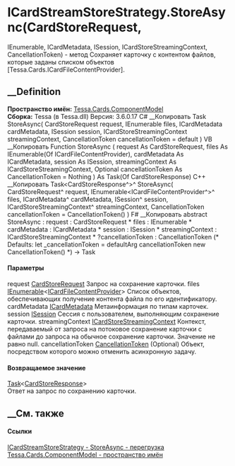 # ICardStreamStoreStrategy.StoreAsync(CardStoreRequest,
IEnumerable<ICardFileContentProvider>, ICardMetadata, ISession,
ICardStoreStreamingContext, CancellationToken) - метод
Сохраняет карточку с контентом файлов, которые заданы списком объектов
[Tessa.Cards.ICardFileContentProvider].
## __Definition
 **Пространство имён:**
[Tessa.Cards.ComponentModel](N_Tessa_Cards_ComponentModel.htm)  
 **Сборка:** Tessa (в Tessa.dll) Версия: 3.6.0.17
C# __Копировать
     Task<CardStoreResponse> StoreAsync(
    	CardStoreRequest request,
    	IEnumerable<ICardFileContentProvider> files,
    	ICardMetadata cardMetadata,
    	ISession session,
    	ICardStoreStreamingContext streamingContext,
    	CancellationToken cancellationToken = default
    )
VB __Копировать
     Function StoreAsync ( 
    	request As CardStoreRequest,
    	files As IEnumerable(Of ICardFileContentProvider),
    	cardMetadata As ICardMetadata,
    	session As ISession,
    	streamingContext As ICardStoreStreamingContext,
    	Optional cancellationToken As CancellationToken = Nothing
    ) As Task(Of CardStoreResponse)
C++ __Копировать
    Task<CardStoreResponse^>^ StoreAsync(
    	CardStoreRequest^ request, 
    	IEnumerable<ICardFileContentProvider^>^ files, 
    	ICardMetadata^ cardMetadata, 
    	ISession^ session, 
    	ICardStoreStreamingContext^ streamingContext, 
    	CancellationToken cancellationToken = CancellationToken()
    )
F# __Копировать
     abstract StoreAsync : 
            request : CardStoreRequest * 
            files : IEnumerable<ICardFileContentProvider> * 
            cardMetadata : ICardMetadata * 
            session : ISession * 
            streamingContext : ICardStoreStreamingContext * 
            ?cancellationToken : CancellationToken 
    (* Defaults:
            let _cancellationToken = defaultArg cancellationToken new CancellationToken()
    *)
    -> Task<CardStoreResponse> 
#### Параметры
request [CardStoreRequest](T_Tessa_Cards_CardStoreRequest.htm)
    Запрос на сохранение карточки.
files
[IEnumerable](https://learn.microsoft.com/dotnet/api/system.collections.generic.ienumerable-1)<[ICardFileContentProvider](T_Tessa_Cards_ICardFileContentProvider.htm)>
    Список объектов, обеспечивающих получение контента файла по его идентификатору.
cardMetadata [ICardMetadata](T_Tessa_Cards_ICardMetadata.htm)
    Метаинформация по типам карточек.
session [ISession](T_Tessa_Platform_Runtime_ISession.htm)
    Сессия с пользователем, выполняющим сохранение карточки.
streamingContext
[ICardStoreStreamingContext](T_Tessa_Cards_ComponentModel_ICardStoreStreamingContext.htm)
     Контекст, передаваемый от запроса на потоковое сохранение карточки с файлами до запроса на обычное сохранение карточки. Значение не равно null. 
cancellationToken
[CancellationToken](https://learn.microsoft.com/dotnet/api/system.threading.cancellationtoken)
(Optional)
    Объект, посредством которого можно отменить асинхронную задачу.
#### Возвращаемое значение
[Task](https://learn.microsoft.com/dotnet/api/system.threading.tasks.task-1)<[CardStoreResponse](T_Tessa_Cards_CardStoreResponse.htm)>  
Ответ на запрос по сохранению карточки.
##  __См. также
#### Ссылки
[ICardStreamStoreStrategy -
](T_Tessa_Cards_ComponentModel_ICardStreamStoreStrategy.htm)
[StoreAsync -
перегрузка](Overload_Tessa_Cards_ComponentModel_ICardStreamStoreStrategy_StoreAsync.htm)
[Tessa.Cards.ComponentModel - пространство
имён](N_Tessa_Cards_ComponentModel.htm)
